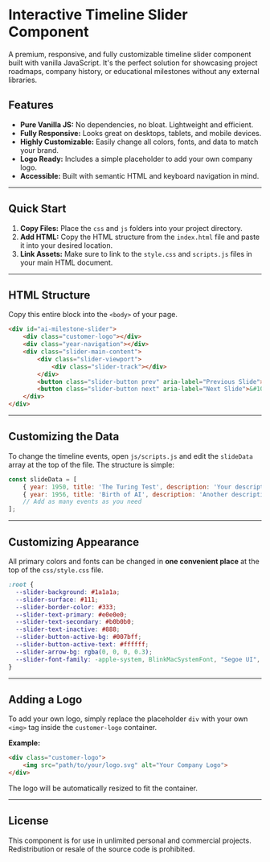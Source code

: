 # Interactive Timeline Slider Component

A premium, responsive, and fully customizable timeline slider component built with vanilla JavaScript. It's the perfect solution for showcasing project roadmaps, company history, or educational milestones without any external libraries.

## Features

-   **Pure Vanilla JS:** No dependencies, no bloat. Lightweight and efficient.
-   **Fully Responsive:** Looks great on desktops, tablets, and mobile devices.
-   **Highly Customizable:** Easily change all colors, fonts, and data to match your brand.
-   **Logo Ready:** Includes a simple placeholder to add your own company logo.
-   **Accessible:** Built with semantic HTML and keyboard navigation in mind.

---

## Quick Start

1.  **Copy Files:** Place the `css` and `js` folders into your project directory.
2.  **Add HTML:** Copy the HTML structure from the `index.html` file and paste it into your desired location.
3.  **Link Assets:** Make sure to link to the `style.css` and `scripts.js` files in your main HTML document.

---

## HTML Structure

Copy this entire block into the `<body>` of your page.

```html
<div id="ai-milestone-slider">
    <div class="customer-logo"></div>
    <div class="year-navigation"></div>
    <div class="slider-main-content">
        <div class="slider-viewport">
            <div class="slider-track"></div>
        </div>
        <button class="slider-button prev" aria-label="Previous Slide">&#10094;</button>
        <button class="slider-button next" aria-label="Next Slide">&#10095;</button>
    </div>
</div>
```

---

## Customizing the Data

To change the timeline events, open `js/scripts.js` and edit the `slideData` array at the top of the file. The structure is simple:

```javascript
const slideData = [
    { year: 1950, title: 'The Turing Test', description: 'Your description here.' },
    { year: 1956, title: 'Birth of AI', description: 'Another description.' },
    // Add as many events as you need
];
```

---

## Customizing Appearance

All primary colors and fonts can be changed in **one convenient place** at the top of the `css/style.css` file.

```css
:root {
  --slider-background: #1a1a1a;
  --slider-surface: #111;
  --slider-border-color: #333;
  --slider-text-primary: #e0e0e0;
  --slider-text-secondary: #b0b0b0;
  --slider-text-inactive: #888;
  --slider-button-active-bg: #007bff;
  --slider-button-active-text: #ffffff;
  --slider-arrow-bg: rgba(0, 0, 0, 0.3);
  --slider-font-family: -apple-system, BlinkMacSystemFont, "Segoe UI", sans-serif;
}
```

---

## Adding a Logo

To add your own logo, simply replace the placeholder `div` with your own `<img>` tag inside the `customer-logo` container.

**Example:**
```html
<div class="customer-logo">
    <img src="path/to/your/logo.svg" alt="Your Company Logo">
</div>
```
The logo will be automatically resized to fit the container.

---

## License

This component is for use in unlimited personal and commercial projects. Redistribution or resale of the source code is prohibited.
